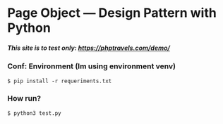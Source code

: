 # Page Object — Design Pattern with Python 

##### This site is to test only: https://phptravels.com/demo/


### Conf: Environment (Im using environment venv)
    $ pip install -r requeriments.txt

### How run?
    
    $ python3 test.py
